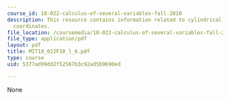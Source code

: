 ```yaml
---
course_id: 18-022-calculus-of-several-variables-fall-2010
description: This resource contains information related to cylindrical and spherical
  coordinates.
file_location: /coursemedia/18-022-calculus-of-several-variables-fall-2010/5377ad99dd2f52567b3c92ad5b9690ed_MIT18_022F10_l_6.pdf
file_type: application/pdf
layout: pdf
title: MIT18_022F10_l_6.pdf
type: course
uid: 5377ad99dd2f52567b3c92ad5b9690ed

---
```

None